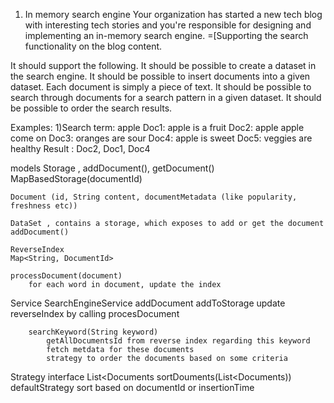 
1. In memory search engine
   Your organization has started a new tech blog with interesting tech stories and you're responsible for designing and implementing an in-memory search engine. =[Supporting the search functionality on the blog content.

It should support the following.
It should be possible to create a dataset in the search engine.
It should be possible to insert documents into a given dataset. Each document is simply a piece of text.
It should be possible to search through documents for a search pattern in a given dataset.
It should be possible to order the search results.

Examples:
1)Search term: apple
Doc1: apple is a fruit
Doc2: apple apple come on
Doc3: oranges are sour
Doc4: apple is sweet
Doc5: veggies are healthy
Result : Doc2, Doc1, Doc4

models 
    Storage , addDocument(), getDocument() 
    MapBasedStorage(documentId)

    Document (id, String content, documentMetadata (like popularity, freshness etc))

    DataSet , contains a storage, which exposes to add or get the document
    addDocument()

    ReverseIndex
    Map<String, DocumentId>

    processDocument(document)
        for each word in document, update the index

Service 
    SearchEngineService 
        addDocument 
            addToStorage 
            update reverseIndex by calling procesDocument 

        searchKeyword(String keyword)
            getAllDocumentsId from reverse index regarding this keyword 
            fetch metdata for these documents
            strategy to order the documents based on some criteria 

Strategy 
    interface
        List<Documents sortDouments(List<Documents))
    defaultStrategy 
        sort based on documentId or insertionTime

    